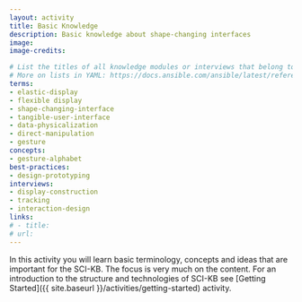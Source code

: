 ```yaml
---
layout: activity
title: Basic Knowledge
description: Basic knowledge about shape-changing interfaces
image: 
image-credits: 

# List the titles of all knowledge modules or interviews that belong to your activity
# More on lists in YAML: https://docs.ansible.com/ansible/latest/reference_appendices/YAMLSyntax.html
terms: 
- elastic-display
- flexible display
- shape-changing-interface
- tangible-user-interface
- data-physicalization
- direct-manipulation
- gesture
concepts: 
- gesture-alphabet
best-practices: 
- design-prototyping
interviews: 
- display-construction
- tracking
- interaction-design
links:
# - title: 
# url:
---
```


In this activity you will learn basic terminology, concepts and ideas that are important for the SCI-KB. The focus is very much on the content. For an introduction to the structure and technologies of SCI-KB see [Getting Started]({{ site.baseurl }}/activities/getting-started) activity.